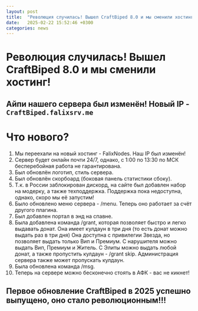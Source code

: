 ```yaml
---
layout: post
title:  "Революция случилась! Вышел CraftBiped 8.0 и мы сменили хостинг!"
date:   2025-02-22 15:52:46 +0300
categories: news
---
```

# Революция случилась! Вышел CraftBiped 8.0 и мы сменили хостинг!
## Айпи нашего сервера был изменён! Новый IP - ```CraftBiped.falixsrv.me```
# Что нового?
1. Мы переехали на новый хостинг - FalixNodes. Наш IP был изменён!
2. Сервер будет онлайн почти 24/7, однако, с 1:00 по 13:30 по МСК бесперебойная работа не гарантирована.
3. Был обновлён логотип, стиль сервера.
4. Был обновлён скорбоард (боковая панель статистики сбоку).
5. Т.к. в России заблокирован дискорд, на сайте был добавлен набор на модерку, а также техподдержка. Поддержка пока недоступна, однако, скоро мы её запустим!
6. Было обновлено меню сервера - /menu. Теперь оно работает за счёт другого плагина.
7. Был добавлен портал в энд на спавне. 
8. Была добавлена команда /grant, которая позволяет быстро и легко выдавать донат. Она имеет кулдаун в три дня (то есть донат можно выдать раз в три дня) Она доступна с привилегии Звезда, но позволяет выдать только Вип и Премиум.  С нарушителя можно выдать Вип, Премиум и Житель. С Элиты можно выдать любой донат, а также пропустить кулдаун - /grant skip. Администрация сервера также может пропускать кулдаун.
9. Была обновлена команда /msg.
10. Теперь на сервере можно бесконечно стоять в АФК - вас не кикнет!
## Первое обновление CraftBiped в 2025 успешно выпущено, оно стало революционным!!!
